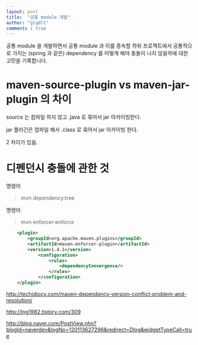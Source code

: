 ```yaml
---
layout: post
title:  "공통 module 개발"
author: "glqdlt"
comments : true
---
```



공통 module 을 개발하면서 공통 module 과 이를 종속할 하위 프로젝트에서 공통적으로 가지는 (spring 과 같은) dependency 를 어떻게 해야 충돌이 나지 않을까에 대한 고민을 기록합니다.

# maven-source-plugin vs maven-jar-plugin 의 차이

source 는 컴파일 하지 않고 .java 로 묶어서 jar 아카이빙한다.

jar 플러긴은 컴파일 해서 .class 로 묶어서 jar 아카이빙 한다.

2 차이가 있음.


# 디펜던시 충돌에 관한 것


명령어

> mvn dependency:tree


명령어

> mvn enforcer:enforce


```xml
    <plugin>
        <groupId>org.apache.maven.plugins</groupId>
        <artifactId>maven-enforcer-plugin</artifactId>
        <version>1.4.1</version>
            <configuration>
                <rules>
                    <dependencyConvergence/>
                </rules>
            </configuration>
    </plugin>
```

                

http://techidiocy.com/maven-dependency-version-conflict-problem-and-resolution/

http://lng1982.tistory.com/309

http://blog.naver.com/PostView.nhn?blogId=naverdev&logNo=120113627296&redirect=Dlog&widgetTypeCall=true



